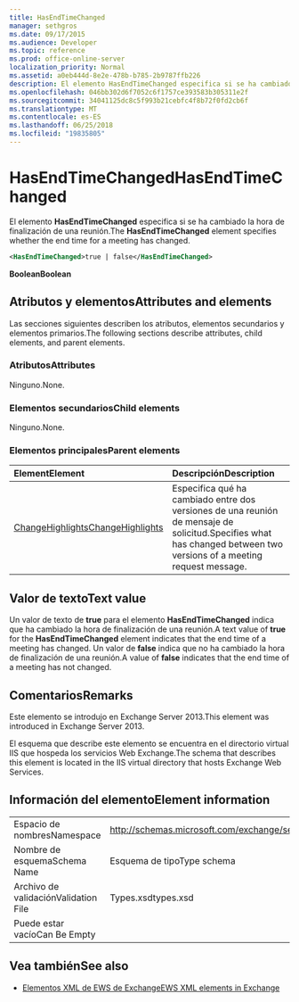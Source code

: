 ```yaml
---
title: HasEndTimeChanged
manager: sethgros
ms.date: 09/17/2015
ms.audience: Developer
ms.topic: reference
ms.prod: office-online-server
localization_priority: Normal
ms.assetid: a0eb444d-8e2e-478b-b785-2b9787ffb226
description: El elemento HasEndTimeChanged especifica si se ha cambiado la hora de finalización de una reunión.
ms.openlocfilehash: 046bb302d6f7052c6f1757ce393583b305311e2f
ms.sourcegitcommit: 34041125dc8c5f993b21cebfc4f8b72f0fd2cb6f
ms.translationtype: MT
ms.contentlocale: es-ES
ms.lasthandoff: 06/25/2018
ms.locfileid: "19835805"
---
```

# <a name="hasendtimechanged"></a><span data-ttu-id="3d7bf-103">HasEndTimeChanged</span><span class="sxs-lookup"><span data-stu-id="3d7bf-103">HasEndTimeChanged</span></span>

<span data-ttu-id="3d7bf-104">El elemento **HasEndTimeChanged** especifica si se ha cambiado la hora de finalización de una reunión.</span><span class="sxs-lookup"><span data-stu-id="3d7bf-104">The **HasEndTimeChanged** element specifies whether the end time for a meeting has changed.</span></span> 
  
```XML
<HasEndTimeChanged>true | false</HasEndTimeChanged>
```

 <span data-ttu-id="3d7bf-105">**Boolean**</span><span class="sxs-lookup"><span data-stu-id="3d7bf-105">**Boolean**</span></span>
## <a name="attributes-and-elements"></a><span data-ttu-id="3d7bf-106">Atributos y elementos</span><span class="sxs-lookup"><span data-stu-id="3d7bf-106">Attributes and elements</span></span>

<span data-ttu-id="3d7bf-107">Las secciones siguientes describen los atributos, elementos secundarios y elementos primarios.</span><span class="sxs-lookup"><span data-stu-id="3d7bf-107">The following sections describe attributes, child elements, and parent elements.</span></span>
  
### <a name="attributes"></a><span data-ttu-id="3d7bf-108">Atributos</span><span class="sxs-lookup"><span data-stu-id="3d7bf-108">Attributes</span></span>

<span data-ttu-id="3d7bf-109">Ninguno.</span><span class="sxs-lookup"><span data-stu-id="3d7bf-109">None.</span></span>
  
### <a name="child-elements"></a><span data-ttu-id="3d7bf-110">Elementos secundarios</span><span class="sxs-lookup"><span data-stu-id="3d7bf-110">Child elements</span></span>

<span data-ttu-id="3d7bf-111">Ninguno.</span><span class="sxs-lookup"><span data-stu-id="3d7bf-111">None.</span></span>
  
### <a name="parent-elements"></a><span data-ttu-id="3d7bf-112">Elementos principales</span><span class="sxs-lookup"><span data-stu-id="3d7bf-112">Parent elements</span></span>

|<span data-ttu-id="3d7bf-113">**Element**</span><span class="sxs-lookup"><span data-stu-id="3d7bf-113">**Element**</span></span>|<span data-ttu-id="3d7bf-114">**Descripción**</span><span class="sxs-lookup"><span data-stu-id="3d7bf-114">**Description**</span></span>|
|:-----|:-----|
|[<span data-ttu-id="3d7bf-115">ChangeHighlights</span><span class="sxs-lookup"><span data-stu-id="3d7bf-115">ChangeHighlights</span></span>](changehighlights.md) <br/> |<span data-ttu-id="3d7bf-116">Especifica qué ha cambiado entre dos versiones de una reunión de mensaje de solicitud.</span><span class="sxs-lookup"><span data-stu-id="3d7bf-116">Specifies what has changed between two versions of a meeting request message.</span></span>  <br/> |
   
## <a name="text-value"></a><span data-ttu-id="3d7bf-117">Valor de texto</span><span class="sxs-lookup"><span data-stu-id="3d7bf-117">Text value</span></span>

<span data-ttu-id="3d7bf-118">Un valor de texto de **true** para el elemento **HasEndTimeChanged** indica que ha cambiado la hora de finalización de una reunión.</span><span class="sxs-lookup"><span data-stu-id="3d7bf-118">A text value of **true** for the **HasEndTimeChanged** element indicates that the end time of a meeting has changed.</span></span> <span data-ttu-id="3d7bf-119">Un valor de **false** indica que no ha cambiado la hora de finalización de una reunión.</span><span class="sxs-lookup"><span data-stu-id="3d7bf-119">A value of **false** indicates that the end time of a meeting has not changed.</span></span> 
  
## <a name="remarks"></a><span data-ttu-id="3d7bf-120">Comentarios</span><span class="sxs-lookup"><span data-stu-id="3d7bf-120">Remarks</span></span>

<span data-ttu-id="3d7bf-121">Este elemento se introdujo en Exchange Server 2013.</span><span class="sxs-lookup"><span data-stu-id="3d7bf-121">This element was introduced in Exchange Server 2013.</span></span>
  
<span data-ttu-id="3d7bf-122">El esquema que describe este elemento se encuentra en el directorio virtual IIS que hospeda los servicios Web Exchange.</span><span class="sxs-lookup"><span data-stu-id="3d7bf-122">The schema that describes this element is located in the IIS virtual directory that hosts Exchange Web Services.</span></span>
  
## <a name="element-information"></a><span data-ttu-id="3d7bf-123">Información del elemento</span><span class="sxs-lookup"><span data-stu-id="3d7bf-123">Element information</span></span>

|||
|:-----|:-----|
|<span data-ttu-id="3d7bf-124">Espacio de nombres</span><span class="sxs-lookup"><span data-stu-id="3d7bf-124">Namespace</span></span>  <br/> |http://schemas.microsoft.com/exchange/services/2006/types  <br/> |
|<span data-ttu-id="3d7bf-125">Nombre de esquema</span><span class="sxs-lookup"><span data-stu-id="3d7bf-125">Schema Name</span></span>  <br/> |<span data-ttu-id="3d7bf-126">Esquema de tipo</span><span class="sxs-lookup"><span data-stu-id="3d7bf-126">Type schema</span></span>  <br/> |
|<span data-ttu-id="3d7bf-127">Archivo de validación</span><span class="sxs-lookup"><span data-stu-id="3d7bf-127">Validation File</span></span>  <br/> |<span data-ttu-id="3d7bf-128">Types.xsd</span><span class="sxs-lookup"><span data-stu-id="3d7bf-128">types.xsd</span></span>  <br/> |
|<span data-ttu-id="3d7bf-129">Puede estar vacío</span><span class="sxs-lookup"><span data-stu-id="3d7bf-129">Can Be Empty</span></span>  <br/> ||
   
## <a name="see-also"></a><span data-ttu-id="3d7bf-130">Vea también</span><span class="sxs-lookup"><span data-stu-id="3d7bf-130">See also</span></span>



- [<span data-ttu-id="3d7bf-131">Elementos XML de EWS de Exchange</span><span class="sxs-lookup"><span data-stu-id="3d7bf-131">EWS XML elements in Exchange</span></span>](ews-xml-elements-in-exchange.md)


